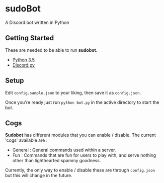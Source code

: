 # sudoBot
A Discord bot written in Python

## Getting Started

These are needed to be able to run **sudobot**.

- [Python 3.5](https://www.python.org/)
- [Discord.py](https://github.com/Rapptz/discord.py)

## Setup

Edit `config.sample.json` to your liking, then save it as `config.json`.

Once you're ready just run `python bot.py` in the active directory to start the bot.

## Cogs

**Sudobot** has different modules that you can enable / disable. The current 'cogs' available are : 

- General : General commands used within a server. 
- Fun : Commands that are fun for users to play with, and serve nothing other than lighthearted spammy goodness.

Currently, the only way to enable / disable these are through `config.json` but this will change in the future.
